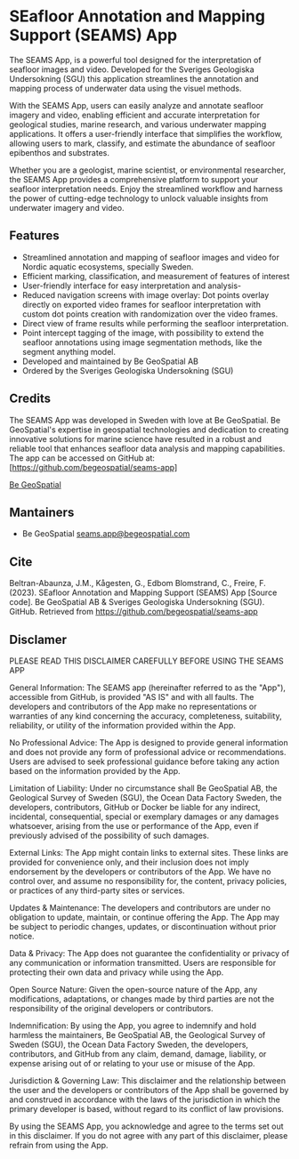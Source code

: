 # SEafloor Annotation and Mapping Support (SEAMS) App

The SEAMS App, is a powerful tool designed for the interpretation of seafloor images and video. Developed for the Sveriges Geologiska Undersokning (SGU) this application streamlines the annotation and mapping process of underwater data using the visuel methods.

With the SEAMS App, users can easily analyze and annotate seafloor imagery and video, enabling efficient and accurate interpretation for geological studies, marine research, and various underwater mapping applications. It offers a user-friendly interface that simplifies the workflow, allowing users to mark, classify, and estimate the abundance of seafloor epibenthos and substrates.

Whether you are a geologist, marine scientist, or environmental researcher, the SEAMS App provides a comprehensive platform to support your seafloor interpretation needs. Enjoy the streamlined workflow and harness the power of cutting-edge technology to unlock valuable insights from underwater imagery and video.

## Features

- Streamlined annotation and mapping of seafloor images and video for Nordic aquatic ecosystems, specially Sweden.
- Efficient marking, classification, and measurement of features of interest
- User-friendly interface for easy interpretation and analysis- 
- Reduced navigation screens with image overlay: Dot points overlay directly on exported video frames for seafloor interpretation with custom dot points creation with randomization over the video frames.
- Direct view of frame results while performing the seafloor interpretation. 
- Point intercept tagging of the image, with possibility to extend the seafloor annotations using image segmentation methods, like the segment anything model.
- Developed and maintained by Be GeoSpatial AB
- Ordered by the Sveriges Geologiska Undersokning (SGU)

## Credits

The SEAMS App was developed in Sweden with love at Be GeoSpatial. Be GeoSpatial's expertise in geospatial technologies and dedication to creating innovative solutions for marine science have resulted in a robust and reliable tool that enhances seafloor data analysis and mapping capabilities. The app can be accessed on GitHub at: [https://github.com/begeospatial/seams-app]

[Be GeoSpatial](https://begeospatial.com)

## Mantainers
* Be GeoSpatial <seams.app@begeospatial.com>

## Cite

Beltran-Abaunza, J.M., Kågesten, G., Edbom Blomstrand, C., Freire, F. (2023). SEafloor Annotation and Mapping Support (SEAMS) App [Source code]. Be GeoSpatial AB & Sveriges Geologiska Undersokning (SGU). GitHub. Retrieved from https://github.com/begeospatial/seams-app

## Disclamer

PLEASE READ THIS DISCLAIMER CAREFULLY BEFORE USING THE SEAMS APP

General Information: The SEAMS app (hereinafter referred to as the "App"), accessible from GitHub, is provided "AS IS" and with all faults. The developers and contributors of the App make no representations or warranties of any kind concerning the accuracy, completeness, suitability, reliability, or utility of the information provided within the App.

No Professional Advice: The App is designed to provide general information and does not provide any form of professional advice or recommendations. Users are advised to seek professional guidance before taking any action based on the information provided by the App.

Limitation of Liability: Under no circumstance shall Be GeoSpatial AB, the Geological Survey of Sweden (SGU), the Ocean Data Factory Sweden, the developers, contributors, GitHub or Docker be liable for any indirect, incidental, consequential, special or exemplary damages or any damages whatsoever, arising from the use or performance of the App, even if previously advised of the possibility of such damages.

External Links: The App might contain links to external sites. These links are provided for convenience only, and their inclusion does not imply endorsement by the developers or contributors of the App. We have no control over, and assume no responsibility for, the content, privacy policies, or practices of any third-party sites or services.

Updates & Maintenance: The developers and contributors are under no obligation to update, maintain, or continue offering the App. The App may be subject to periodic changes, updates, or discontinuation without prior notice.

Data & Privacy: The App does not guarantee the confidentiality or privacy of any communication or information transmitted. Users are responsible for protecting their own data and privacy while using the App.

Open Source Nature: Given the open-source nature of the App, any modifications, adaptations, or changes made by third parties are not the responsibility of the original developers or contributors.

Indemnification: By using the App, you agree to indemnify and hold harmless the maintainers, Be GeoSpatial AB, the Geological Survey of Sweden (SGU), the Ocean Data Factory Sweden, the developers, contributors, and GitHub from any claim, demand, damage, liability, or expense arising out of or relating to your use or misuse of the App.

Jurisdiction & Governing Law: This disclaimer and the relationship between the user and the developers or contributors of the App shall be governed by and construed in accordance with the laws of the jurisdiction in which the primary developer is based, without regard to its conflict of law provisions.

By using the SEAMS App, you acknowledge and agree to the terms set out in this disclaimer. If you do not agree with any part of this disclaimer, please refrain from using the App.